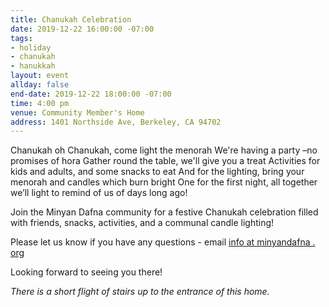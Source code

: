 ```yaml
---
title: Chanukah Celebration
date: 2019-12-22 16:00:00 -07:00
tags:
- holiday
- chanukah
- hanukkah
layout: event
allday: false
end-date: 2019-12-22 18:00:00 -07:00
time: 4:00 pm
venue: Community Member's Home
address: 1401 Northside Ave, Berkeley, CA 94702
---
```


Chanukah oh Chanukah, come light the menorah
We're having a party –no promises of hora
Gather round the table, we'll give you a treat
Activities for kids and adults, and some snacks to eat
And for the lighting, bring your menorah and candles which burn bright
One for the first night, all together we’ll light to remind of us of days long ago!

Join the Minyan Dafna community for a festive Chanukah celebration filled with friends, snacks, activities, and a communal candle lighting!


Please let us know if you have any questions - email [info at minyandafna . org](mailto:info@minyandafna.org)

Looking forward to seeing you there! 


_There is a short flight of stairs up to the entrance of this home._
